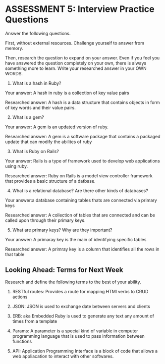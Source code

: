 # ASSESSMENT 5: Interview Practice Questions
Answer the following questions.

First, without external resources. Challenge yourself to answer from memory.

Then, research the question to expand on your answer. Even if you feel you have answered the question completely on your own, there is always something more to learn. Write your researched answer in your OWN WORDS.

1. What is a hash in Ruby?

  Your answer: A hash in ruby is a collection of key value pairs

  Researched answer: A hash is a data structure that contains objects in form of key words and their value pairs.



2. What is a gem?

  Your answer: A gem is an updated version of ruby.

  Researched answer: A gem is a software package that contains a packaged update that can modify the abilites of ruby



3. What is Ruby on Rails?

  Your answer: Rails is a type of framework used to develop web applications using ruby.

  Researched answer: Ruby on Rails is a model view controller framework that provides a basic structure of a datbase. 



4. What is a relational database? Are there other kinds of databases?

  Your answer:a database containing tables thats are connected via primary keys 

  Researched answer: A collection of tables that are connected and can be called upon through their primary keys.



5. What are primary keys? Why are they important?

  Your answer: A primaray key is the main of identifying specific tables 

  Researched answer: A primray key is a column that identifies all the rows in that table



## Looking Ahead: Terms for Next Week
Research and define the following terms to the best of your ability.

1. RESTful routes: Provides a route for mapping HTMl verbs to CRUD actions

2. JSON: JSON is used to exchange date between servers and clients 

3. ERB: aka Embedded Ruby is used to generate any text any amount of times from a template

4. Params: A parameter is a special kind of variable in computer programming language that is used to pass information between functions

5. API: Application Programming Interface is a block of code that allows a web appliacation to interact with other softwares.
